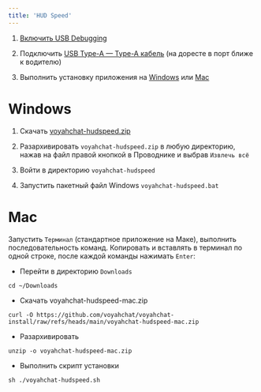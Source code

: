 ```yaml
---
title: 'HUD Speed'
---
```


1. [Включить USB Debugging](usb-debugging.md)

2. Подключить [USB Type-A — Type-A кабель](cable.md) (на доресте в порт ближе к водителю)

3. Выполнить установку приложения на [Windows](#windows) или [Mac](#mac)

# Windows

1. Скачать [voyahchat-hudspeed.zip](https://github.com/voyahchat/voyahchat-install/raw/refs/heads/main/voyahchat-hudspeed.zip)

2. Разархивировать `voyahchat-hudspeed.zip` в любую директорию, нажав на файл правой кнопкой в Проводнике и выбрав `Извлечь всё`

3. Войти в директорию `voyahchat-hudspeed`

4. Запустить пакетный файл Windows `voyahchat-hudspeed.bat`

# Mac

Запустить `Терминал` (стандартное приложение на Маке), выполнить последовательность команд. Копировать и вставлять в терминал по одной строке, после каждой команды нажимать `Enter`:
  * Перейти в директорию `Downloads`
```
cd ~/Downloads
```
  * Скачать voyahchat-hudspeed-mac.zip
```
curl -O https://github.com/voyahchat/voyahchat-install/raw/refs/heads/main/voyahchat-hudspeed-mac.zip
 ```
  * Разархивировать
```
unzip -o voyahchat-hudspeed-mac.zip
```
  * Выполнить скрипт установки
```
sh ./voyahchat-hudspeed.sh
```

